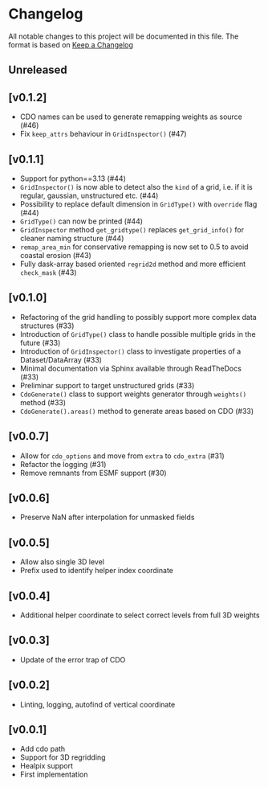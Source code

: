 # Changelog

All notable changes to this project will be documented in this file.
The format is based on [Keep a Changelog](https://keepachangelog.com/en/1.0.0/)

## Unreleased

## [v0.1.2]

- CDO names can be used to generate remapping weights as source (#46)
- Fix `keep_attrs` behaviour in `GridInspector()` (#47)

## [v0.1.1]

- Support for python==3.13 (#44)
- `GridInspector()` is now able to detect also the `kind` of a grid, i.e. if it is regular, gaussian, unstructured etc. (#44)
- Possibility to replace default dimension in `GridType()` with `override` flag (#44)
- `GridType()` can now be printed (#44)
- `GridInspector` method `get_gridtype()` replaces `get_grid_info()` for cleaner naming structure (#44)
- `remap_area_min` for conservative remapping is now set to 0.5 to avoid coastal erosion (#43)
- Fully dask-array based oriented `regrid2d` method and more efficient `check_mask` (#43)

## [v0.1.0]

- Refactoring of the grid handling to possibly support more complex data structures (#33)
- Introduction of `GridType()` class to handle possible multiple grids in the future (#33)
- Introduction of `GridInspector()` class to investigate properties of a Dataset/DataArray (#33)
- Minimal documentation via Sphinx available through ReadTheDocs (#33)
- Preliminar support to target unstructured grids (#33)
- `CdoGenerate()` class to support weights generator through `weights()` method (#33)
- `CdoGenerate().areas()` method to generate areas based on CDO (#33)

## [v0.0.7]

- Allow for `cdo_options` and move from `extra` to `cdo_extra` (#31)
- Refactor the logging (#31)
- Remove remnants from ESMF support (#30)

## [v0.0.6]

- Preserve NaN after interpolation for unmasked fields

## [v0.0.5]

- Allow also single 3D level
- Prefix used to identify helper index coordinate

## [v0.0.4]

- Additional helper coordinate to select correct levels from full 3D weights

## [v0.0.3]

- Update of the error trap of CDO

## [v0.0.2]

- Linting, logging, autofind of vertical coordinate

## [v0.0.1]

- Add cdo path
- Support for 3D regridding
- Healpix support
- First implementation
